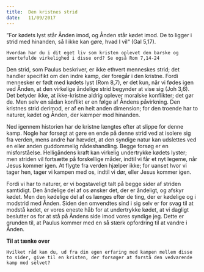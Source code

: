 ```yaml
---
title:  Den kristnes strid
date:   11/09/2017
---
```


”For kødets lyst står Ånden imod, og Ånden står kødet imod. De to ligger i strid med hinanden, så I ikke kan gøre, hvad I vil“ (Gal 5,17).

`Hvordan har du i dit eget liv som kristen oplevet den barske og smertefulde virkelighed i disse ord? Se også Rom 7,14-24`

Den strid, som Paulus beskriver, er ikke ethvert menneskes strid; det handler specifikt om den indre kamp, der foregår i den kristne. Fordi mennesker er født med kødets lyst (Rom 8,7), er det kun, når vi fødes igen ved Ånden, at den virkelige åndelige strid begynder at vise sig (Joh 3,6). Det betyder ikke, at ikke-kristne aldrig oplever moralske konflikter; det gør de. Men selv en sådan konflikt er en følge af Åndens påvirkning. Den kristnes strid derimod, er af en helt anden dimension; for den troende har to naturer, kødet og Ånden, der kæmper mod hinanden.

Ned igennem historien har de kristne længtes efter at slippe for denne kamp. Nogle har forsøgt at gøre en ende på denne strid ved at isolere sig fra verden, mens andre har hævdet, at den syndige natur kan udslettes ved en eller anden guddommelig nådeshandling. Begge forsøg er en misforståelse. Helligåndens kraft kan virkelig undertrykke kødets lyster; men striden vil fortsætte på forskellige måder, indtil vi får et nyt legeme, når Jesus kommer igen. At flygte fra verden hjælper ikke; for uanset hvor vi tager hen, tager vi kampen med os, indtil vi dør, eller Jesus kommer igen.

Fordi vi har to naturer, er vi bogstaveligt talt på begge sider af striden samtidigt. Den åndelige del af os ønsker det, der er åndeligt, og afskyr kødet. Men den kødelige del af os længes efter de ting, der er kødelige og i modstrid med Ånden. Siden den omvendtes sind i sig selv er for svag til at modstå kødet, er vores eneste håb for at undertrykke kødet, at vi dagligt beslutter os for at stå på Åndens side imod vores syndige jeg. Dette er grunden til, at Paulus kommer med en så stærk opfordring til at vandre i Ånden.

**Til at tænke over**

`Hvilket råd kan du, ud fra din egen erfaring med kampen mellem disse to sider, give til en kristen, der forsøger at forstå den vedvarende kamp mod selvet?`
